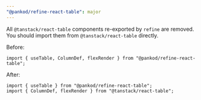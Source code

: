 ```yaml
---
"@pankod/refine-react-table": major
---
```


All `@tanstack/react-table` components re-exported by `refine` are removed. You should import them from `@tanstack/react-table` directly.

Before:

```tsx
import { useTable, ColumnDef, flexRender } from "@pankod/refine-react-table";
```

After:

```tsx
import { useTable } from "@pankod/refine-react-table";
import { ColumnDef, flexRender } from "@tanstack/react-table";
```
